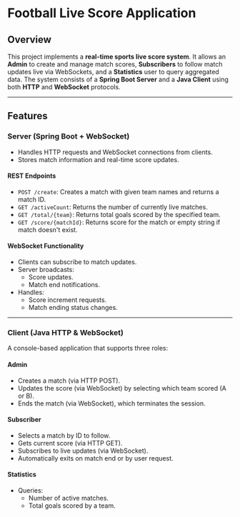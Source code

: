 # Football Live Score Application

## Overview

This project implements a **real-time sports live score system**. It allows an **Admin** to create and manage match scores, **Subscribers** to follow match updates live via WebSockets, and a **Statistics** user to query aggregated data. The system consists of a **Spring Boot Server** and a **Java Client** using both **HTTP** and **WebSocket** protocols.

---

## Features

### Server (Spring Boot + WebSocket)
- Handles HTTP requests and WebSocket connections from clients.
- Stores match information and real-time score updates.

#### REST Endpoints
- `POST /create`: Creates a match with given team names and returns a match ID.
- `GET /activeCount`: Returns the number of currently live matches.
- `GET /total/{team}`: Returns total goals scored by the specified team.
- `GET /score/{matchId}`: Returns score for the match or empty string if match doesn't exist.

#### WebSocket Functionality
- Clients can subscribe to match updates.
- Server broadcasts:
  - Score updates.
  - Match end notifications.
- Handles:
  - Score increment requests.
  - Match ending status changes.

---

### Client (Java HTTP & WebSocket)

A console-based application that supports three roles:

#### Admin
- Creates a match (via HTTP POST).
- Updates the score (via WebSocket) by selecting which team scored (A or B).
- Ends the match (via WebSocket), which terminates the session.

#### Subscriber
- Selects a match by ID to follow.
- Gets current score (via HTTP GET).
- Subscribes to live updates (via WebSocket).
- Automatically exits on match end or by user request.

#### Statistics
- Queries:
  - Number of active matches.
  - Total goals scored by a team.

